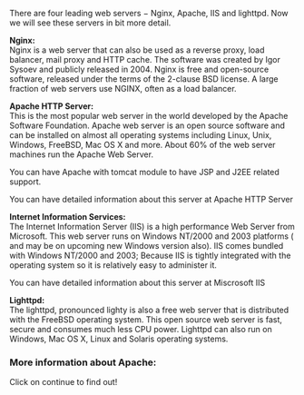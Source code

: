 There are four leading web servers − Nginx, Apache, IIS and lighttpd. Now we will see these servers in bit more detail.


<b>Nginx:</b><br>
Nginx is a web server that can also be used as a reverse proxy, load balancer, mail proxy and HTTP cache. The software was created by Igor Sysoev and publicly released in 2004. Nginx is free and open-source software, released under the terms of the 2-clause BSD license. A large fraction of web servers use NGINX, often as a load balancer.


<b>Apache HTTP Server:</b><br>
This is the most popular web server in the world developed by the Apache Software Foundation. Apache web server is an open source software and can be installed on almost all operating systems including Linux, Unix, Windows, FreeBSD, Mac OS X and more. About 60% of the web server machines run the Apache Web Server.

You can have Apache with tomcat module to have JSP and J2EE related support.

You can have detailed information about this server at Apache HTTP Server

<b>Internet Information Services:</b><br>
The Internet Information Server (IIS) is a high performance Web Server from Microsoft. This web server runs on Windows NT/2000 and 2003 platforms ( and may be on upcoming new Windows version also). IIS comes bundled with Windows NT/2000 and 2003; Because IIS is tightly integrated with the operating system so it is relatively easy to administer it.

You can have detailed information about this server at Miscrosoft IIS

<b>Lighttpd:</b><br>
The lighttpd, pronounced lighty is also a free web server that is distributed with the FreeBSD operating system. This open source web server is fast, secure and consumes much less CPU power. Lighttpd can also run on Windows, Mac OS X, Linux and Solaris operating systems.




<h3>More information about Apache:</h3>

Click on continue to find out!
